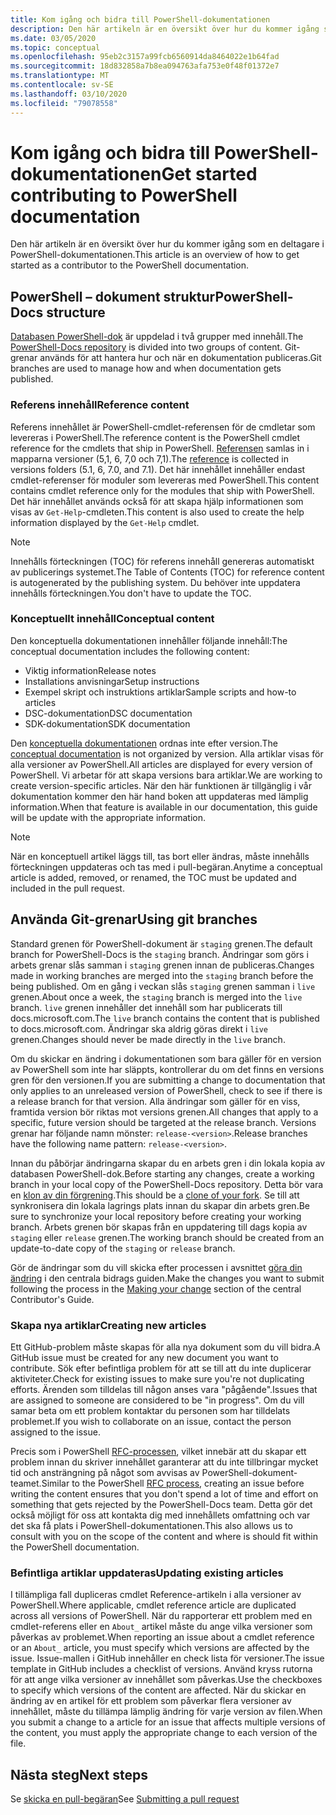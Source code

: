 ```yaml
---
title: Kom igång och bidra till PowerShell-dokumentationen
description: Den här artikeln är en översikt över hur du kommer igång som en deltagare i PowerShell-dokumentationen.
ms.date: 03/05/2020
ms.topic: conceptual
ms.openlocfilehash: 95eb2c3157a99fcb6560914da8464022e1b64fad
ms.sourcegitcommit: 18d832858a7b8ea094763afa753e0f48f01372e7
ms.translationtype: MT
ms.contentlocale: sv-SE
ms.lasthandoff: 03/10/2020
ms.locfileid: "79078558"
---
```

# <a name="get-started-contributing-to-powershell-documentation"></a><span data-ttu-id="0a1d8-103">Kom igång och bidra till PowerShell-dokumentationen</span><span class="sxs-lookup"><span data-stu-id="0a1d8-103">Get started contributing to PowerShell documentation</span></span>

<span data-ttu-id="0a1d8-104">Den här artikeln är en översikt över hur du kommer igång som en deltagare i PowerShell-dokumentationen.</span><span class="sxs-lookup"><span data-stu-id="0a1d8-104">This article is an overview of how to get started as a contributor to the PowerShell documentation.</span></span>

## <a name="powershell-docs-structure"></a><span data-ttu-id="0a1d8-105">PowerShell – dokument struktur</span><span class="sxs-lookup"><span data-stu-id="0a1d8-105">PowerShell-Docs structure</span></span>

<span data-ttu-id="0a1d8-106">[Databasen PowerShell-dok][psdocs] är uppdelad i två grupper med innehåll.</span><span class="sxs-lookup"><span data-stu-id="0a1d8-106">The [PowerShell-Docs repository][psdocs] is divided into two groups of content.</span></span> <span data-ttu-id="0a1d8-107">Git-grenar används för att hantera hur och när en dokumentation publiceras.</span><span class="sxs-lookup"><span data-stu-id="0a1d8-107">Git branches are used to manage how and when documentation gets published.</span></span>

### <a name="reference-content"></a><span data-ttu-id="0a1d8-108">Referens innehåll</span><span class="sxs-lookup"><span data-stu-id="0a1d8-108">Reference content</span></span>

<span data-ttu-id="0a1d8-109">Referens innehållet är PowerShell-cmdlet-referensen för de cmdletar som levereras i PowerShell.</span><span class="sxs-lookup"><span data-stu-id="0a1d8-109">The reference content is the PowerShell cmdlet reference for the cmdlets that ship in PowerShell.</span></span>
<span data-ttu-id="0a1d8-110">[Referensen][ref] samlas in i mapparna versioner (5,1, 6, 7,0 och 7,1).</span><span class="sxs-lookup"><span data-stu-id="0a1d8-110">The [reference][ref] is collected in versions folders (5.1, 6, 7.0, and 7.1).</span></span> <span data-ttu-id="0a1d8-111">Det här innehållet innehåller endast cmdlet-referenser för moduler som levereras med PowerShell.</span><span class="sxs-lookup"><span data-stu-id="0a1d8-111">This content contains cmdlet reference only for the modules that ship with PowerShell.</span></span> <span data-ttu-id="0a1d8-112">Det här innehållet används också för att skapa hjälp informationen som visas av `Get-Help`-cmdleten.</span><span class="sxs-lookup"><span data-stu-id="0a1d8-112">This content is also used to create the help information displayed by the `Get-Help` cmdlet.</span></span>

> [!NOTE]
> <span data-ttu-id="0a1d8-113">Innehålls förteckningen (TOC) för referens innehåll genereras automatiskt av publicerings systemet.</span><span class="sxs-lookup"><span data-stu-id="0a1d8-113">The Table of Contents (TOC) for reference content is autogenerated by the publishing system.</span></span> <span data-ttu-id="0a1d8-114">Du behöver inte uppdatera innehålls förteckningen.</span><span class="sxs-lookup"><span data-stu-id="0a1d8-114">You don't have to update the TOC.</span></span>

### <a name="conceptual-content"></a><span data-ttu-id="0a1d8-115">Konceptuellt innehåll</span><span class="sxs-lookup"><span data-stu-id="0a1d8-115">Conceptual content</span></span>

<span data-ttu-id="0a1d8-116">Den konceptuella dokumentationen innehåller följande innehåll:</span><span class="sxs-lookup"><span data-stu-id="0a1d8-116">The conceptual documentation includes the following content:</span></span>

- <span data-ttu-id="0a1d8-117">Viktig information</span><span class="sxs-lookup"><span data-stu-id="0a1d8-117">Release notes</span></span>
- <span data-ttu-id="0a1d8-118">Installations anvisningar</span><span class="sxs-lookup"><span data-stu-id="0a1d8-118">Setup instructions</span></span>
- <span data-ttu-id="0a1d8-119">Exempel skript och instruktions artiklar</span><span class="sxs-lookup"><span data-stu-id="0a1d8-119">Sample scripts and how-to articles</span></span>
- <span data-ttu-id="0a1d8-120">DSC-dokumentation</span><span class="sxs-lookup"><span data-stu-id="0a1d8-120">DSC documentation</span></span>
- <span data-ttu-id="0a1d8-121">SDK-dokumentation</span><span class="sxs-lookup"><span data-stu-id="0a1d8-121">SDK documentation</span></span>

<span data-ttu-id="0a1d8-122">Den [konceptuella dokumentationen][conceptual] ordnas inte efter version.</span><span class="sxs-lookup"><span data-stu-id="0a1d8-122">The [conceptual documentation][conceptual] is not organized by version.</span></span> <span data-ttu-id="0a1d8-123">Alla artiklar visas för alla versioner av PowerShell.</span><span class="sxs-lookup"><span data-stu-id="0a1d8-123">All articles are displayed for every version of PowerShell.</span></span> <span data-ttu-id="0a1d8-124">Vi arbetar för att skapa versions bara artiklar.</span><span class="sxs-lookup"><span data-stu-id="0a1d8-124">We are working to create version-specific articles.</span></span> <span data-ttu-id="0a1d8-125">När den här funktionen är tillgänglig i vår dokumentation kommer den här hand boken att uppdateras med lämplig information.</span><span class="sxs-lookup"><span data-stu-id="0a1d8-125">When that feature is available in our documentation, this guide will be update with the appropriate information.</span></span>

> [!NOTE]
> <span data-ttu-id="0a1d8-126">När en konceptuell artikel läggs till, tas bort eller ändras, måste innehålls förteckningen uppdateras och tas med i pull-begäran.</span><span class="sxs-lookup"><span data-stu-id="0a1d8-126">Anytime a conceptual article is added, removed, or renamed, the TOC must be updated and included in the pull request.</span></span>

## <a name="using-git-branches"></a><span data-ttu-id="0a1d8-127">Använda Git-grenar</span><span class="sxs-lookup"><span data-stu-id="0a1d8-127">Using git branches</span></span>

<span data-ttu-id="0a1d8-128">Standard grenen för PowerShell-dokument är `staging` grenen.</span><span class="sxs-lookup"><span data-stu-id="0a1d8-128">The default branch for PowerShell-Docs is the `staging` branch.</span></span> <span data-ttu-id="0a1d8-129">Ändringar som görs i arbets grenar slås samman i `staging` grenen innan de publiceras.</span><span class="sxs-lookup"><span data-stu-id="0a1d8-129">Changes made in working branches are merged into the `staging` branch before the being published.</span></span> <span data-ttu-id="0a1d8-130">Om en gång i veckan slås `staging` grenen samman i `live` grenen.</span><span class="sxs-lookup"><span data-stu-id="0a1d8-130">About once a week, the `staging` branch is merged into the `live` branch.</span></span> <span data-ttu-id="0a1d8-131">`live` grenen innehåller det innehåll som har publicerats till docs.microsoft.com.</span><span class="sxs-lookup"><span data-stu-id="0a1d8-131">The `live` branch contains the content that is published to docs.microsoft.com.</span></span> <span data-ttu-id="0a1d8-132">Ändringar ska aldrig göras direkt i `live` grenen.</span><span class="sxs-lookup"><span data-stu-id="0a1d8-132">Changes should never be made directly in the `live` branch.</span></span>

<span data-ttu-id="0a1d8-133">Om du skickar en ändring i dokumentationen som bara gäller för en version av PowerShell som inte har släppts, kontrollerar du om det finns en versions gren för den versionen.</span><span class="sxs-lookup"><span data-stu-id="0a1d8-133">If you are submitting a change to documentation that only applies to an unreleased version of PowerShell, check to see if there is a release branch for that version.</span></span> <span data-ttu-id="0a1d8-134">Alla ändringar som gäller för en viss, framtida version bör riktas mot versions grenen.</span><span class="sxs-lookup"><span data-stu-id="0a1d8-134">All changes that apply to a specific, future version should be targeted at the release branch.</span></span> <span data-ttu-id="0a1d8-135">Versions grenar har följande namn mönster: `release-<version>`.</span><span class="sxs-lookup"><span data-stu-id="0a1d8-135">Release branches have the following name pattern: `release-<version>`.</span></span>

<span data-ttu-id="0a1d8-136">Innan du påbörjar ändringarna skapar du en arbets gren i din lokala kopia av databasen PowerShell-dok.</span><span class="sxs-lookup"><span data-stu-id="0a1d8-136">Before starting any changes, create a working branch in your local copy of the PowerShell-Docs repository.</span></span> <span data-ttu-id="0a1d8-137">Detta bör vara en [klon av din förgrening][fork].</span><span class="sxs-lookup"><span data-stu-id="0a1d8-137">This should be a [clone of your fork][fork].</span></span> <span data-ttu-id="0a1d8-138">Se till att synkronisera din lokala lagrings plats innan du skapar din arbets gren.</span><span class="sxs-lookup"><span data-stu-id="0a1d8-138">Be sure to synchronize your local repository before creating your working branch.</span></span> <span data-ttu-id="0a1d8-139">Arbets grenen bör skapas från en uppdatering till dags kopia av `staging` eller `release` grenen.</span><span class="sxs-lookup"><span data-stu-id="0a1d8-139">The working branch should be created from an update-to-date copy of the `staging` or `release` branch.</span></span>

<span data-ttu-id="0a1d8-140">Gör de ändringar som du vill skicka efter processen i avsnittet [göra din ändring][making-changes] i den centrala bidrags guiden.</span><span class="sxs-lookup"><span data-stu-id="0a1d8-140">Make the changes you want to submit following the process in the [Making your change][making-changes] section of the central Contributor's Guide.</span></span>

### <a name="creating-new-articles"></a><span data-ttu-id="0a1d8-141">Skapa nya artiklar</span><span class="sxs-lookup"><span data-stu-id="0a1d8-141">Creating new articles</span></span>

<span data-ttu-id="0a1d8-142">Ett GitHub-problem måste skapas för alla nya dokument som du vill bidra.</span><span class="sxs-lookup"><span data-stu-id="0a1d8-142">A GitHub issue must be created for any new document you want to contribute.</span></span> <span data-ttu-id="0a1d8-143">Sök efter befintliga problem för att se till att du inte duplicerar aktiviteter.</span><span class="sxs-lookup"><span data-stu-id="0a1d8-143">Check for existing issues to make sure you're not duplicating efforts.</span></span> <span data-ttu-id="0a1d8-144">Ärenden som tilldelas till någon anses vara "pågående".</span><span class="sxs-lookup"><span data-stu-id="0a1d8-144">Issues that are assigned to someone are considered to be "in progress".</span></span> <span data-ttu-id="0a1d8-145">Om du vill samar beta om ett problem kontaktar du personen som har tilldelats problemet.</span><span class="sxs-lookup"><span data-stu-id="0a1d8-145">If you wish to collaborate on an issue, contact the person assigned to the issue.</span></span>

<span data-ttu-id="0a1d8-146">Precis som i PowerShell [RFC-processen][rfc], vilket innebär att du skapar ett problem innan du skriver innehållet garanterar att du inte tillbringar mycket tid och ansträngning på något som avvisas av PowerShell-dokument-teamet.</span><span class="sxs-lookup"><span data-stu-id="0a1d8-146">Similar to the PowerShell [RFC process][rfc], creating an issue before writing the content ensures that you don't spend a lot of time and effort on something that gets rejected by the PowerShell-Docs team.</span></span> <span data-ttu-id="0a1d8-147">Detta gör det också möjligt för oss att kontakta dig med innehållets omfattning och var det ska få plats i PowerShell-dokumentationen.</span><span class="sxs-lookup"><span data-stu-id="0a1d8-147">This also allows us to consult with you on the scope of the content and where is should fit within the PowerShell documentation.</span></span>

### <a name="updating-existing-articles"></a><span data-ttu-id="0a1d8-148">Befintliga artiklar uppdateras</span><span class="sxs-lookup"><span data-stu-id="0a1d8-148">Updating existing articles</span></span>

<span data-ttu-id="0a1d8-149">I tillämpliga fall dupliceras cmdlet Reference-artikeln i alla versioner av PowerShell.</span><span class="sxs-lookup"><span data-stu-id="0a1d8-149">Where applicable, cmdlet reference article are duplicated across all versions of PowerShell.</span></span> <span data-ttu-id="0a1d8-150">När du rapporterar ett problem med en cmdlet-referens eller en `About_` artikel måste du ange vilka versioner som påverkas av problemet.</span><span class="sxs-lookup"><span data-stu-id="0a1d8-150">When reporting an issue about a cmdlet reference or an `About_` article, you must specify which versions are affected by the issue.</span></span> <span data-ttu-id="0a1d8-151">Issue-mallen i GitHub innehåller en check lista för versioner.</span><span class="sxs-lookup"><span data-stu-id="0a1d8-151">The issue template in GitHub includes a checklist of versions.</span></span> <span data-ttu-id="0a1d8-152">Använd kryss rutorna för att ange vilka versioner av innehållet som påverkas.</span><span class="sxs-lookup"><span data-stu-id="0a1d8-152">Use the checkboxes to specify which versions of the content are affected.</span></span> <span data-ttu-id="0a1d8-153">När du skickar en ändring av en artikel för ett problem som påverkar flera versioner av innehållet, måste du tillämpa lämplig ändring för varje version av filen.</span><span class="sxs-lookup"><span data-stu-id="0a1d8-153">When you submit a change to a article for an issue that affects multiple versions of the content, you must apply the appropriate change to each version of the file.</span></span>

## <a name="next-steps"></a><span data-ttu-id="0a1d8-154">Nästa steg</span><span class="sxs-lookup"><span data-stu-id="0a1d8-154">Next steps</span></span>

<span data-ttu-id="0a1d8-155">Se [skicka en pull-begäran](pull-requests.md)</span><span class="sxs-lookup"><span data-stu-id="0a1d8-155">See [Submitting a pull request](pull-requests.md)</span></span>

<!--link refs-->
[conceptual]: https://github.com/MicrosoftDocs/PowerShell-Docs/tree/staging/reference/docs-conceptual
[fork]: /contribute/get-started-setup-local#fork-the-repository
[making-changes]: /contribute/how-to-write-workflows-major#making-your-changes
[psdocs]: https://github.com/MicrosoftDocs/PowerShell-Docs
[ref]: https://github.com/MicrosoftDocs/PowerShell-Docs/tree/staging/reference
[rfc]: https://github.com/PowerShell/powershell-rfc/blob/master/RFC0000-RFC-Process.md